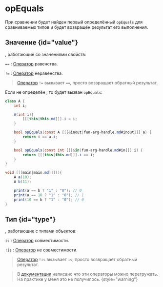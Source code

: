# opEquals

При сравнении будет найден первый определённый `opEquals` для сравниваемых типов и будет возвращён результат его
выполнения.

## Значение {id="value"}

[](operator.md), работающие со значениями свойств:

`==`
: [Оператор](operator.md) равенства.

`!=`
: [Оператор](operator.md) неравенства.

> [Оператор](operator.md) `!=` вызывает `==`, просто возвращает обратный результат.

Если не определён [](opCmp.md), то будет вызван `opEquals`:

```C#
class A {
    int i;

    A(int i){
        [[[this|this.md]]].i = i;
    }

    bool opEquals(const A [[[&inout|fun-arg-handle.md#inout]]] a) {
        return i == a.i;
    }

    bool opEquals(const int [[[&in|fun-arg-handle.md#in]]] i) {
        return [[[this|this.md]]].i == i;
    }
}

void [[[main|main.md]]](){
    A a(10);
    A b(11);

    print(a == b ? "1" : "0"); // 0
    print(a == 10 ? "1" : "0"); // 1
    print(10 == b ? "1" : "0"); // 0
}
```

## Тип {id="type"}

[](operator.md), работающие с типами объектов:

`is`
: [Оператор](operator.md) совместимости.

`!is`
: [Оператор](operator.md) не совместимости.

> [Оператор](operator.md) `!is` вызывает `is`, просто возвращает обратный результат.

> В
> [документации](https://www.angelcode.com/angelscript/sdk/docs/manual/doc_script_class_ops.html#doc_script_class_cmp_ops)
> написано что эти операторы можно перегружать. На практике у меня это не получилось.
> {style="warning"}